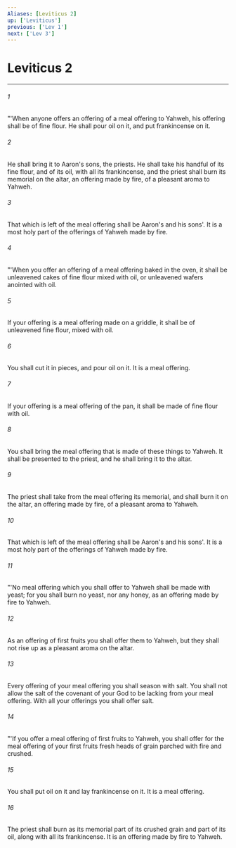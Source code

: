 ```yaml
---
Aliases: [Leviticus 2]
up: ['Leviticus']
previous: ['Lev 1']
next: ['Lev 3']
---
```

# Leviticus 2
***





###### 1 

"'When anyone offers an offering of a meal offering to Yahweh, his offering shall be of fine flour. He shall pour oil on it, and put frankincense on it. 



###### 2 

He shall bring it to Aaron's sons, the priests. He shall take his handful of its fine flour, and of its oil, with all its frankincense, and the priest shall burn its memorial on the altar, an offering made by fire, of a pleasant aroma to Yahweh. 



###### 3 

That which is left of the meal offering shall be Aaron's and his sons'. It is a most holy part of the offerings of Yahweh made by fire. 



###### 4 

"'When you offer an offering of a meal offering baked in the oven, it shall be unleavened cakes of fine flour mixed with oil, or unleavened wafers anointed with oil. 



###### 5 

If your offering is a meal offering made on a griddle, it shall be of unleavened fine flour, mixed with oil. 



###### 6 

You shall cut it in pieces, and pour oil on it. It is a meal offering. 



###### 7 

If your offering is a meal offering of the pan, it shall be made of fine flour with oil. 



###### 8 

You shall bring the meal offering that is made of these things to Yahweh. It shall be presented to the priest, and he shall bring it to the altar. 



###### 9 

The priest shall take from the meal offering its memorial, and shall burn it on the altar, an offering made by fire, of a pleasant aroma to Yahweh. 



###### 10 

That which is left of the meal offering shall be Aaron's and his sons'. It is a most holy part of the offerings of Yahweh made by fire. 



###### 11 

"'No meal offering which you shall offer to Yahweh shall be made with yeast; for you shall burn no yeast, nor any honey, as an offering made by fire to Yahweh. 



###### 12 

As an offering of first fruits you shall offer them to Yahweh, but they shall not rise up as a pleasant aroma on the altar. 



###### 13 

Every offering of your meal offering you shall season with salt. You shall not allow the salt of the covenant of your God to be lacking from your meal offering. With all your offerings you shall offer salt. 



###### 14 

"'If you offer a meal offering of first fruits to Yahweh, you shall offer for the meal offering of your first fruits fresh heads of grain parched with fire and crushed. 



###### 15 

You shall put oil on it and lay frankincense on it. It is a meal offering. 



###### 16 

The priest shall burn as its memorial part of its crushed grain and part of its oil, along with all its frankincense. It is an offering made by fire to Yahweh.
